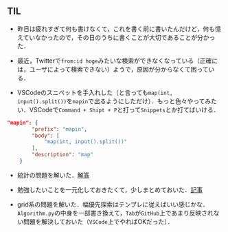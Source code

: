 ## TIL

* 昨日は疲れすぎて何も書けなくて，これを書く前に書いたんだけど，何も憶えていなかったので，その日のうちに書くことが大切であることが分かった．

* 最近，Twitterで`from:id hoge`みたいな検索ができなくなっている（正確には，ユーザによって検索できない）ようで，原因が分からなくて困っている．

* VSCodeのスニペットを手入れした（と言っても`map(int, input().split())`を`mapin`で出るようにしただけ）．もっと色々やってみたい．VSCodeで`Command + Shipt + P`と打って`Snippets`とか打てばいける．

```json
"mapin": {
		"prefix": "mapin",
		"body": [
			"map(int, input().split())"
		],
		"description": "map"
	}
```

* 統計の問題を解いた．[解答](https://drive.google.com/file/d/1PaZ-t8ztR4JT0a-duSpMZECRNMvSR3dt/view)

* 勉強したいことを一元化しておきたくて，少しまとめておいた．[記事](https://mirucaaura.hatenablog.com/entry/2020/06/10/154027)

* grid系の問題を解いた．幅優先探索はテンプレに従えばいい感じかな．`Algorithm.py`の中身を一部書き換えて，`Tab`が`GitHub`上であまり反映されない問題を解決しておいた（`VSCode`上でやればOKだった）．